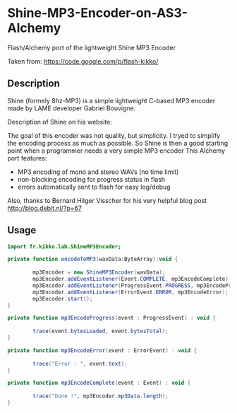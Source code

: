 Shine-MP3-Encoder-on-AS3-Alchemy
================================

Flash/Alchemy port of the lightweight Shine MP3 Encoder

Taken from:
https://code.google.com/p/flash-kikko/

## Description
Shine (formely 8hz-MP3) is a simple lightweight C-based MP3 encoder made by LAME developer Gabriel Bouvigne.

Description of Shine on his website:

The goal of this encoder was not quality, but simplicity. I tryed to simplify the encoding process as much as possible. So Shine is then a good starting point when a programmer needs a very simple MP3 encoder
This Alchemy port features:
* MP3 encoding of mono and stereo WAVs (no time limit)
* non-blocking encoding for progress status in flash
* errors automatically sent to flash for easy log/debug

Also, thanks to Bernard Hilger Visscher for his very helpful blog post http://blog.debit.nl/?p=67

## Usage
```actionscript
import fr.kikko.lab.ShineMP3Encoder;

private function encodeToMP3(wavData:ByteArray):void {
                        
        mp3Encoder = new ShineMP3Encoder(wavData);
        mp3Encoder.addEventListener(Event.COMPLETE, mp3EncodeComplete);
        mp3Encoder.addEventListener(ProgressEvent.PROGRESS, mp3EncodeProgress);
        mp3Encoder.addEventListener(ErrorEvent.ERROR, mp3EncodeError);
        mp3Encoder.start();
}

private function mp3EncodeProgress(event : ProgressEvent) : void {
                        
        trace(event.bytesLoaded, event.bytesTotal);
}

private function mp3EncodeError(event : ErrorEvent) : void {
                        
        trace("Error : ", event.text);
}

private function mp3EncodeComplete(event : Event) : void {
                        
        trace("Done !", mp3Encoder.mp3Data.length);
}
```
